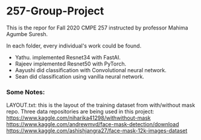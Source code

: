 # 257-Group-Project
This is the repor for Fall 2020 CMPE 257 instructed by professor Mahima Agumbe Suresh.


In each folder, every individual's work could be found.
- Yathu. implemented Resnet34 with FastAI.
- Rajeev implemented Resnet50 with PyTorch.
- Aayushi did classification with Convolutional neural network.
- Sean did classification using vanilla neural network.

### Some Notes:
LAYOUT.txt: this is the layout of the training dataset from with/without mask repo.
Three data repositories are being used in this project:
https://www.kaggle.com/niharika41298/withwithout-mask 
https://www.kaggle.com/andrewmvd/face-mask-detection/download
https://www.kaggle.com/ashishjangra27/face-mask-12k-images-dataset
